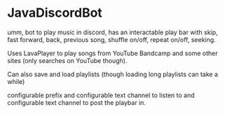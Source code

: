 # JavaDiscordBot

umm, bot to play music in discord, has an interactable play bar with skip, fast forward, back, previous song, shuffle on/off, repeat on/off, seeking.

Uses LavaPlayer to play songs from YouTube Bandcamp and some other sites (only searches on YouTube though).

Can also save and load playlists (though loading long playlists can take a while)

configurable prefix and configurable text channel to listen to and configurable text channel to post the playbar in.
